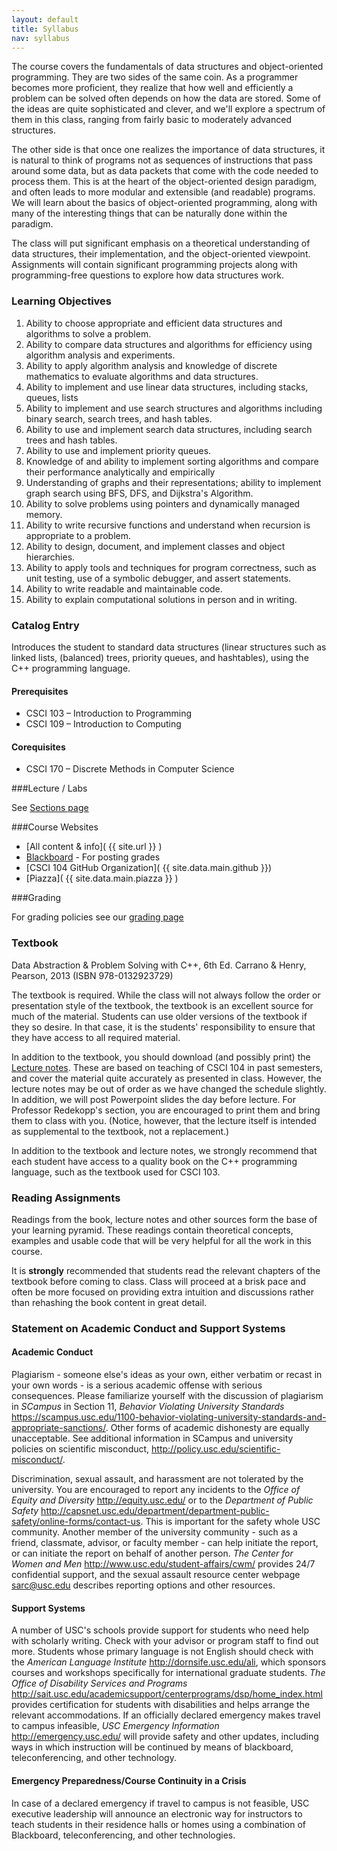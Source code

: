 ```yaml
---
layout: default
title: Syllabus
nav: syllabus
---
```


<p>The course covers the fundamentals of data structures and object-oriented programming. They are two sides of the same coin. As a programmer becomes more proficient, they realize that how well and efficiently a problem can be solved often depends on how the data are stored. Some of the ideas are quite sophisticated and clever, and we&#039;ll explore a spectrum of them in this class, ranging from fairly basic to moderately advanced structures.</p>

<p>The other side is that once one realizes the importance of data structures, it is natural to think of programs not as sequences of instructions that pass around some data, but as data packets that come with the code needed to process them. This is at the heart of the object-oriented design paradigm, and often leads to more modular and extensible (and readable) programs. We will learn about the basics of object-oriented programming, along with many of the interesting things that can be naturally done within the paradigm.</p>

<p>The class will put significant emphasis on a theoretical understanding of data structures, their implementation, and the object-oriented viewpoint. Assignments will contain significant programming projects along with programming-free questions to explore how data structures work.</p>

<h3 id="toc_1">Learning Objectives</h3>

<ol>
<li>Ability to choose appropriate and efficient data structures and algorithms to solve a problem.</li>
<li>Ability to compare data structures and algorithms for efficiency using algorithm analysis and experiments.</li>
<li>Ability to apply algorithm analysis and knowledge of discrete mathematics to evaluate algorithms and data structures.</li>
<li>Ability to implement and use linear data structures, including stacks, queues, lists</li>
<li>Ability to implement and use search structures and algorithms including binary search, search trees, and hash tables.</li>
<li>Ability to use and implement search data structures, including search trees and hash tables.</li>
<li>Ability to use and implement priority queues.</li>
<li>Knowledge of and ability to implement sorting algorithms and compare their performance analytically and empirically</li>
<li>Understanding of graphs and their representations; ability to implement graph search using BFS, DFS, and Dijkstra&#039;s Algorithm.</li>
<li>Ability to solve problems using pointers and dynamically managed memory.</li>
<li>Ability to write recursive functions and understand when recursion is appropriate to a problem.</li>
<li>Ability to design, document, and implement classes and object hierarchies.</li>
<li>Ability to apply tools and techniques for program correctness, such as unit testing, use of a symbolic debugger, and assert statements.</li>
<li>Ability to write readable and maintainable code.</li>
<li>Ability to explain computational solutions in person and in writing.</li>
</ol>

<h3 id="toc_2">Catalog Entry</h3>

<p>Introduces the student to standard data structures (linear structures such as linked lists, (balanced) trees, priority queues, and hashtables), using the C++ programming language.</p>

<h4 id="toc_3">Prerequisites</h4>

<ul>
<li>CSCI 103 &ndash; Introduction to Programming</li>
<li>CSCI 109 &ndash; Introduction to Computing</li>
</ul>

<h4 id="toc_4">Corequisites</h4>

<ul>
<li>CSCI 170 &ndash; Discrete Methods in Computer Science</li>
</ul>

###Lecture / Labs

See [Sections page]({{site.url}}/sections.html)

###Course Websites

 - [All content & info]( {{ site.url }} )
 - [Blackboard](https://blackboard.usc.edu/) - For posting grades
 - [CSCI 104 GitHub Organization]( {{ site.data.main.github }})
 - [Piazza]( {{ site.data.main.piazza }} )

###Grading

For grading policies see our [grading page]( {{site.url}}/grading.html )

<h3 id="toc_8">Textbook</h3>

<p>Data Abstraction &amp; Problem Solving with C++, 6th Ed. Carrano &amp; Henry, Pearson, 2013 (ISBN 978-0132923729)</p>

<p>The textbook is required. While the class will not always follow the order or presentation style of the textbook, the textbook is an excellent source for much of the material. Students can use older versions of the textbook if they so desire. In that case, it is the students&#039; responsibility to ensure that they have access to all required material.</p>

<p>In addition to the textbook, you should download (and possibly print) the <a href="DataStructures.pdf">Lecture notes</a>.  These are based on teaching of CSCI 104 in past semesters, and cover the material quite accurately as presented in class. However, the lecture notes may be out of order as we have changed the schedule slightly. In addition, we will post Powerpoint slides the day before lecture. For Professor Redekopp's section, you are encouraged to print them and bring them to class with you. (Notice, however, that the lecture itself is intended as supplemental to the textbook, not a replacement.)</p>

<p>In addition to the textbook and lecture notes, we strongly recommend that each student have access to a quality book on the C++ programming language, such as the textbook used for CSCI 103.</p>

<h3 id="toc_9">Reading Assignments</h3>

<p>Readings from the book, lecture notes and other sources form the base of your learning pyramid. These readings contain theoretical concepts, examples and usable code that will be very helpful for all the work in this course.</p>

<p>It is <strong>strongly</strong> recommended that students read the relevant chapters of the textbook before coming to class. Class will proceed at a brisk pace and often be more focused on providing extra intuition and discussions rather than rehashing the book content in great detail.</p>

<h3 id="toc_10">Statement on Academic Conduct and Support Systems</h3>

<h4 id="toc_11">Academic Conduct</h4>

<p>Plagiarism - someone else&#039;s ideas as your own, either verbatim or recast in your own words - is a serious academic offense with serious consequences. Please familiarize yourself with the discussion of plagiarism in <em>SCampus</em> in Section 11, <em>Behavior Violating University Standards</em> <a href="https://scampus.usc.edu/1100-behavior-violating-university-standards-and-appropriate-sanctions/">https://scampus.usc.edu/1100-behavior-violating-university-standards-and-appropriate-sanctions/</a>. Other forms of academic dishonesty are equally unacceptable. See additional information in SCampus and university policies on scientific misconduct, <a href="http://policy.usc.edu/scientific-misconduct/">http://policy.usc.edu/scientific-misconduct/</a>.</p>

<p>Discrimination, sexual assault, and harassment are not tolerated by the university. You are encouraged to report any incidents to the <em>Office of Equity and Diversity</em> <a href="http://equity.usc.edu/">http://equity.usc.edu/</a> or to the <em>Department of Public Safety</em> <a href="http://capsnet.usc.edu/department/department-public-safety/online-forms/contact-us">http://capsnet.usc.edu/department/department-public-safety/online-forms/contact-us</a>. This is important for the safety whole USC community. Another member of the university community - such as a friend, classmate, advisor, or faculty member - can help initiate the report, or can initiate the report on behalf of another person. <em>The Center for Women and Men</em> <a href="http://www.usc.edu/student-affairs/cwm/">http://www.usc.edu/student-affairs/cwm/</a> provides 24/7 confidential support, and the sexual assault resource center webpage <a href="sarc@usc.edu">sarc@usc.edu</a> describes reporting options and other resources.</p>

<h4 id="toc_12">Support Systems</h4>

<p>A number of USC&#039;s schools provide support for students who need help with scholarly writing. Check with your advisor or program staff to find out more. Students whose primary language is not English should check with the <em>American Language Institute</em> <a href="http://dornsife.usc.edu/ali">http://dornsife.usc.edu/ali</a>, which sponsors courses and workshops specifically for international graduate students. <em>The Office of Disability Services and Programs</em> <a href="http://sait.usc.edu/academicsupport/centerprograms/dsp/home_index.html">http://sait.usc.edu/academicsupport/centerprograms/dsp/home_index.html</a> provides certification for students with disabilities and helps arrange the relevant accommodations. If an officially declared emergency makes travel to campus infeasible, <em>USC Emergency Information</em> <a href="http://emergency.usc.edu/">http://emergency.usc.edu/</a> will provide safety and other updates, including ways in which instruction will be continued by means of blackboard, teleconferencing, and other technology.</p>

<h4 id="toc_13">Emergency Preparedness/Course Continuity in a Crisis</h4>
In case of a declared emergency if travel to campus is not feasible, USC executive leadership will announce an electronic way for instructors to teach students in their residence halls or homes using a combination of Blackboard, teleconferencing, and other technologies.


